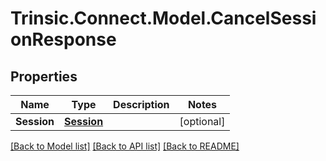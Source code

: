 # Trinsic.Connect.Model.CancelSessionResponse

## Properties

Name | Type | Description | Notes
------------ | ------------- | ------------- | -------------
**Session** | [**Session**](Session.md) |  | [optional] 

[[Back to Model list]](../README.md#documentation-for-models) [[Back to API list]](../README.md#documentation-for-api-endpoints) [[Back to README]](../README.md)

